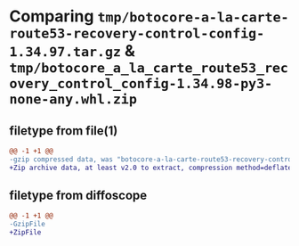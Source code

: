 # Comparing `tmp/botocore-a-la-carte-route53-recovery-control-config-1.34.97.tar.gz` & `tmp/botocore_a_la_carte_route53_recovery_control_config-1.34.98-py3-none-any.whl.zip`

## filetype from file(1)

```diff
@@ -1 +1 @@
-gzip compressed data, was "botocore-a-la-carte-route53-recovery-control-config-1.34.97.tar", last modified: Fri May  3 01:04:59 2024, max compression
+Zip archive data, at least v2.0 to extract, compression method=deflate
```

## filetype from diffoscope

```diff
@@ -1 +1 @@
-GzipFile
+ZipFile
```

